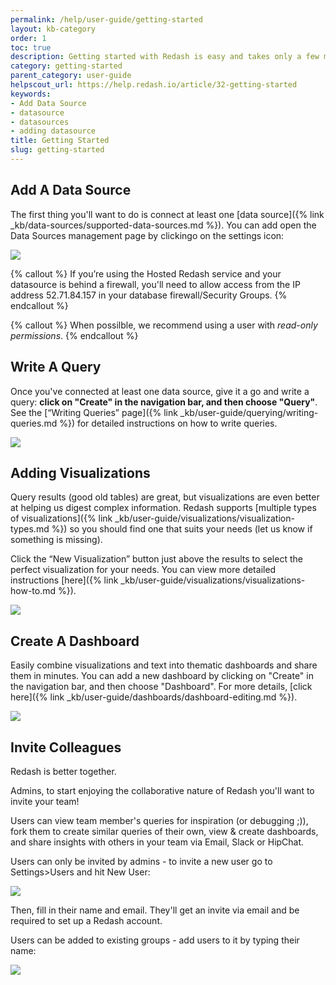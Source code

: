 ```yaml
---
permalink: /help/user-guide/getting-started
layout: kb-category
order: 1
toc: true
description: Getting started with Redash is easy and takes only a few minutes - connect a data source, write a query, add a visualization, create a dashboard and invite your colleagues!
category: getting-started
parent_category: user-guide
helpscout_url: https://help.redash.io/article/32-getting-started
keywords:
- Add Data Source
- datasource
- datasources
- adding datasource
title: Getting Started
slug: getting-started
---
```


## Add A Data Source

The first thing you'll want to do is connect at least one [data source]({% link _kb/data-sources/supported-data-sources.md %}). You can add open the Data Sources management page by clickingo on the settings icon:

![](/assets/images/docs/settings_icon.png)

{% callout %}
If you’re using the Hosted Redash service and your datasource is behind a firewall, you'll need to allow access from the IP address 52.71.84.157 in your database firewall/Security Groups.
{% endcallout %}

{% callout %}
When possilble, we recommend using a user with *read-only permissions*.
{% endcallout %}

## Write A Query

Once you've connected at least one data source, give it a go and write a query: **click on "Create" in the navigation bar, and then choose "Query"**. See the [“Writing Queries” page]({% link _kb/user-guide/querying/writing-queries.md %}) for detailed instructions on how to write queries.

![](https://59005a708ebdd932a2ed5f47--redashio.netlify.com/assets/images/docs/gifs/queries/add_new_query.gif)

## Adding Visualizations

Query results (good old tables) are great, but visualizations are even better at helping us digest complex information. Redash supports [multiple types of
visualizations]({% link _kb/user-guide/visualizations/visualization-types.md %}) so you should find one that suits your needs (let us know if something is missing).

Click the “New Visualization” button just above the results to select the perfect visualization for your needs.  You can view more detailed instructions [here]({% link _kb/user-guide/visualizations/visualizations-how-to.md %}).

![](https://59005a708ebdd932a2ed5f47--redashio.netlify.com/assets/images/docs/gifs/visualization/new_viz.gif)

## Create A Dashboard

Easily combine visualizations and text into thematic dashboards and share them in minutes. You can add a new dashboard by clicking on "Create" in the navigation bar, and then choose "Dashboard". For more details, [click here]({% link _kb/user-guide/dashboards/dashboard-editing.md %}).

![](https://59005a708ebdd932a2ed5f47--redashio.netlify.com/assets/images/docs/gifs/dashboards/dashboards.gif)

## Invite Colleagues

Redash is better together.

Admins, to start enjoying the collaborative nature of Redash you'll want to
invite your team!

Users can view team member's queries for inspiration (or debugging ;)), fork
them to create similar queries of their own, view & create dashboards, and
share insights with others in your team via Email, Slack or HipChat.

Users can only be invited by admins - to invite a new user go to
Settings>Users and hit New User:

![](/assets/images/docs/gitbook/add-user.png)

Then, fill in their name and email. They'll get an invite via email and be
required to set up a Redash account.

Users can be added to existing groups - add users to it by typing their name:

![](/assets/images/docs/gitbook/view-only-groups.png)

